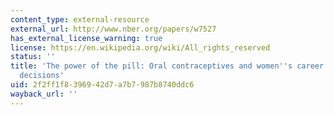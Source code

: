 ```yaml
---
content_type: external-resource
external_url: http://www.nber.org/papers/w7527
has_external_license_warning: true
license: https://en.wikipedia.org/wiki/All_rights_reserved
status: ''
title: 'The power of the pill: Oral contraceptives and women''s career and marriage
  decisions'
uid: 2f2ff1f8-3969-42d7-a7b7-987b8740ddc6
wayback_url: ''
---
```

